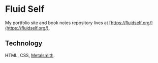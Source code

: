 # Fluid Self

My portfolio site and book notes repository lives at [https://fluidself.org/](https://fluidself.org/).

## Technology

HTML, CSS, [Metalsmith](http://www.metalsmith.io/).
